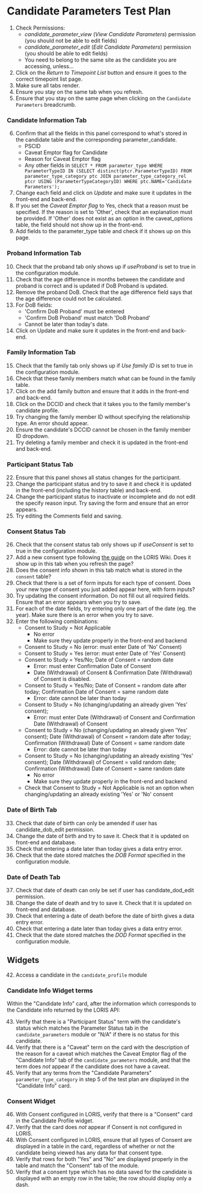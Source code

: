 # Candidate Parameters Test Plan

1. Check Permissions:
    * _candidate_parameter_view_ (_View Candidate Parameters_) permission (you should not be able to edit fields)
	* _candidate_parameter_edit_ (_Edit Candidate Parameters_) permission (you should be able to edit fields)
	* You need to belong to the same site as the candidate you are accessing, unless...
2. Click on the *Return to Timepoint List* button and ensure it goes to the correct timepoint list page.
3. Make sure all tabs render.
4. Ensure you stay on the same tab when you refresh.
5. Ensure that you stay on the same page when clicking on the `Candidate Parameters` breadcrumb.

### Candidate Information Tab
6. Confirm that all the fields in this panel correspond to what's stored in the candidate table and the corresponding parameter_candidate.
	* PSCID
	* Caveat Emptor flag for Candidate
	* Reason for Caveat Emptor flag
	* Any other fields in `SELECT * FROM parameter_type WHERE ParameterTypeID IN (SELECT distinct(ptcr.ParameterTypeID) FROM parameter_type_category ptc JOIN parameter_type_category_rel ptcr USING (ParameterTypeCategoryID) WHERE ptc.NAME='Candidate Parameters');`
7. Change each field and click on *Update* and make sure it updates in the front-end and back-end.
8. If you set the *Caveat Emptor flag* to Yes, check that a reason must be specified. If the reason is set to 'Other', check that an explanation must be provided. If 'Other' does not exist as an option in the caveat_options table, the field should not show up in the front-end.
9. Add fields to the parameter_type table and check if it shows up on this page.

### Proband Information Tab
10. Check that the proband tab only shows up if _useProband_ is set to true in the configuration module.
11. Check that the age difference in months between the candidate and proband is correct and is updated if DoB Proband is updated.
12. Remove the proband DoB. Check that the age difference field says that the age difference could not be calculated.
13. For DoB fields:
    * 'Confirm DoB Proband' must be entered
    * 'Confirm DoB Proband' must match 'DoB Proband'
    * Cannot be later than today's date.
14. Click on Update and make sure it updates in the front-end and back-end.

### Family Information Tab
15. Check that the family tab only shows up if _Use family ID_ is set to true in the configuration module.
16. Check that these family members match what can be found in the family table.
17. Click on the add family button and ensure that it adds in the front-end and back-end.
18. Click on the DCCID and check that it takes you to the family member's candidate profile.
19. Try changing the family member ID without specifying the relationship type. An error should appear.
20. Ensure the candidate's DCCID cannot be chosen in the family member ID dropdown.
21. Try deleting a family member and check it is updated in the front-end and back-end.

### Participant Status Tab
22. Ensure that this panel shows all status changes for the participant.
23. Change the participant status and try to save it and check it is updated in the front-end (including the history table) and back-end.
24. Change the participant status to inactivate or incomplete and do not edit the specify reason input. Try saving the form and ensure that an error appears.
25. Try editing the Comments field and saving.

### Consent Status Tab
26. Check that the consent status tab only shows up if _useConsent_ is set to true in the configuration module.
27. Add a new consent type following [the guide](https://github.com/aces/Loris/wiki/Candidate-Information-Page) on the LORIS Wiki. Does it show up in this tab when you refresh the page?
28. Does the consent info shown in this tab match what is stored in the `consent` table?
29. Check that there is a set of form inputs for each type of consent. Does your new type of consent you just added appear here, with form inputs?
30. Try updating the consent information. Do not fill out all required fields. Ensure that an error appears when you try to save.
31. For each of the date fields, try entering only one part of the date (eg. the year). Make sure there is an error when you try to save.
32. Enter the following combinations:
    * Consent to Study = Not Applicable 
        * No error 
        * Make sure they update properly in the front-end and backend
    * Consent to Study = No  (error: must enter Date of 'No' Consent)
    * Consent to Study = Yes (error: must enter Date of 'Yes' Consent)
    * Consent to Study = Yes/No; Date of Consent = random date
        * Error: must enter Confirmation Date of Consent
        * Date (Withdrawal) of Consent & Confirmation Date (Withdrawal) of Consent is disabled.
    * Consent to Study = Yes/No; Date of Consent = random date after today; Confirmation Date of Consent = same random date
        * Error: date cannot be later than today
    * Consent to Study = No (changing/updating an already given 'Yes' consent);
        * Error: must enter Date (Withdrawal) of Consent and Confirmation Date (Withdrawal) of Consent
    * Consent to Study = No (changing/updating an already given 'Yes' consent);  Date (Withdrawal) of Consent = random date after today; Confirmation (Withdrawal) Date of Consent = same random date
        * Error: date cannot be later than today
    * Consent to Study = No (changing/updating an already existing 'Yes' consent); Date (Withdrawal) of Consent = valid random date; Confirmation (Withdrawal) Date of Consent = same random date
        * No error
        * Make sure they update properly in the front-end and backend
    * Check that Consent to Study = Not Applicable is not an option when changing/updating an already existing 'Yes' or 'No' consent

### Date of Birth Tab
33. Check that date of birth can only be amended if user has candidate_dob_edit permission.
34. Change the date of birth and try to save it. Check that it is updated on front-end and database.
35. Check that entering a date later than today gives a data entry error.
36. Check that the date stored matches the _DOB Format_ specified in the configuration module. 

### Date of Death Tab
37. Check that date of death can only be set if user has candidate_dod_edit permission.
38. Change the date of death and try to save it. Check that it is updated on front-end and database.
39. Check that entering a date of death before the date of birth gives a data entry error.
40. Check that entering a date later than today gives a data entry error.
41. Check that the date stored matches the _DOD Format_ specified in the configuration module.

## Widgets
42. Access a candidate in the `candidate_profile` module

### Candidate Info Widget terms

Within the "Candidate Info" card, after the information which
corresponds to the Candidate info returned by the LORIS API:

43. Verify that there is a "Participant Status" term with the candidate's
    status which matches the Parameter Status tab in the `candidate_parameters`
    module or "N/A" if there is no status for this candidate.
44. Verify that there is a "Caveat" term on the card with the
    description of the reason for a caveat which matches the
    Caveat Emptor flag of the "Candidate Info" tab of the
    `candidate_parameters` module, and that the term does *not*
    appear if the candidate does not have a caveat.
45. Verify that any terms from the "Candidate Parameters"
    `parameter_type_category` in step 5 of the test plan are displayed
    in the "Candidate Info" card.

### Consent Widget

46. With Consent configured in LORIS, verify that there is a
   "Consent" card in the Candidate Profile widget.
47. Verify that the card does *not* appear if Consent is
    not configured in LORIS.
48. With Consent configured in LORIS, ensure that all types
    of Consent are displayed in a table in the card, regardless
    of whether or not the candidate being viewed has any
    data for that consent type.
49. Verify that rows for both "Yes" and "No" are displayed
    properly in the table and match the "Consent" tab of
    the module.
50. Verify that a consent type which has no data saved
    for the candidate is displayed with an empty row in
    the table; the row should display only a dash.
